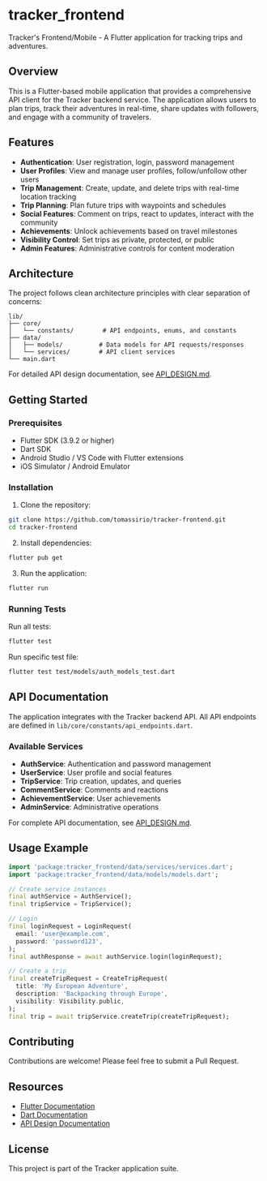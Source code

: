 # tracker_frontend

Tracker's Frontend/Mobile - A Flutter application for tracking trips and adventures.

## Overview

This is a Flutter-based mobile application that provides a comprehensive API client for the Tracker backend service. The application allows users to plan trips, track their adventures in real-time, share updates with followers, and engage with a community of travelers.

## Features

- **Authentication**: User registration, login, password management
- **User Profiles**: View and manage user profiles, follow/unfollow other users
- **Trip Management**: Create, update, and delete trips with real-time location tracking
- **Trip Planning**: Plan future trips with waypoints and schedules
- **Social Features**: Comment on trips, react to updates, interact with the community
- **Achievements**: Unlock achievements based on travel milestones
- **Visibility Control**: Set trips as private, protected, or public
- **Admin Features**: Administrative controls for content moderation

## Architecture

The project follows clean architecture principles with clear separation of concerns:

```
lib/
├── core/
│   └── constants/        # API endpoints, enums, and constants
├── data/
│   ├── models/          # Data models for API requests/responses
│   └── services/        # API client services
└── main.dart
```

For detailed API design documentation, see [API_DESIGN.md](API_DESIGN.md).

## Getting Started

### Prerequisites

- Flutter SDK (3.9.2 or higher)
- Dart SDK
- Android Studio / VS Code with Flutter extensions
- iOS Simulator / Android Emulator

### Installation

1. Clone the repository:
```bash
git clone https://github.com/tomassirio/tracker-frontend.git
cd tracker-frontend
```

2. Install dependencies:
```bash
flutter pub get
```

3. Run the application:
```bash
flutter run
```

### Running Tests

Run all tests:
```bash
flutter test
```

Run specific test file:
```bash
flutter test test/models/auth_models_test.dart
```

## API Documentation

The application integrates with the Tracker backend API. All API endpoints are defined in `lib/core/constants/api_endpoints.dart`.

### Available Services

- **AuthService**: Authentication and password management
- **UserService**: User profile and social features
- **TripService**: Trip creation, updates, and queries
- **CommentService**: Comments and reactions
- **AchievementService**: User achievements
- **AdminService**: Administrative operations

For complete API documentation, see [API_DESIGN.md](API_DESIGN.md).

## Usage Example

```dart
import 'package:tracker_frontend/data/services/services.dart';
import 'package:tracker_frontend/data/models/models.dart';

// Create service instances
final authService = AuthService();
final tripService = TripService();

// Login
final loginRequest = LoginRequest(
  email: 'user@example.com',
  password: 'password123',
);
final authResponse = await authService.login(loginRequest);

// Create a trip
final createTripRequest = CreateTripRequest(
  title: 'My European Adventure',
  description: 'Backpacking through Europe',
  visibility: Visibility.public,
);
final trip = await tripService.createTrip(createTripRequest);
```

## Contributing

Contributions are welcome! Please feel free to submit a Pull Request.

## Resources

- [Flutter Documentation](https://docs.flutter.dev/)
- [Dart Documentation](https://dart.dev/guides)
- [API Design Documentation](API_DESIGN.md)

## License

This project is part of the Tracker application suite.
